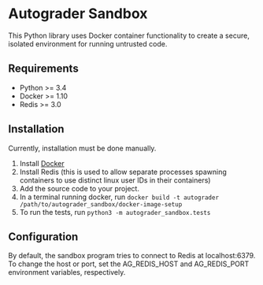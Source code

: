 # Autograder Sandbox

This Python library uses Docker container functionality to create a secure, isolated environment for running untrusted code.

## Requirements
- Python >= 3.4
- Docker >= 1.10
- Redis >= 3.0

## Installation
Currently, installation must be done manually.

1. Install [Docker](https://docs.docker.com/engine/installation/)
1. Install Redis (this is used to allow separate processes spawning containers to use distinct linux user IDs in their containers)
1. Add the source code to your project.
1. In a terminal running docker, run `docker build -t autograder /path/to/autograder_sandbox/docker-image-setup`
1. To run the tests, run `python3 -m autograder_sandbox.tests`

## Configuration
By default, the sandbox program tries to connect to Redis at localhost:6379. To change the host or port, set the AG_REDIS_HOST
and AG_REDIS_PORT environment variables, respectively.
